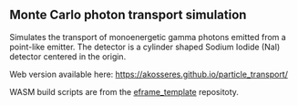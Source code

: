 ## Monte Carlo photon transport simulation

Simulates the transport of monoenergetic gamma photons emitted from a point-like emitter.
The detector is a cylinder shaped Sodium Iodide (NaI) detector centered in the origin.

Web version available here: https://akosseres.github.io/particle_transport/

WASM build scripts are from the [eframe_template](https://github.com/emilk/eframe_template) repositoty.
